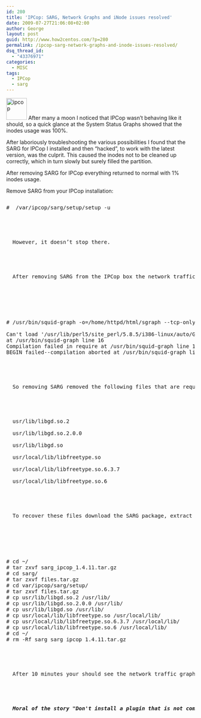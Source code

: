 ```yaml
---
id: 280
title: 'IPCop: SARG, Network Graphs and iNode issues resolved'
date: 2009-07-27T21:06:08+02:00
author: George
layout: post
guid: http://www.how2centos.com/?p=280
permalink: /ipcop-sarg-network-graphs-and-inode-issues-resolved/
dsq_thread_id:
  - "43376971"
categories:
  - MISC
tags:
  - IPCop
  - sarg
---
```

<img loading="lazy" src="http://www.how2centos.com/wp-content/uploads/2009/07/ipcop.jpg" alt="ipcop" title="ipcop" width="55" height="58" class="alignleft size-full wp-image-283" />  
After many a moon I noticed that IPCop wasn&#8217;t behaving like it should, so a quick glance at the System Status Graphs showed that the inodes usage was 100%. 

After laboriously troubleshooting the various possibilities I found that the SARG for IPCop I installed and then &#8220;hacked&#8221;, to work with the latest version, was the culprit. This caused the inodes not to be cleaned up correctly, which in turn slowly but surely filled the partition. 

<!--more-->

After removing SARG for IPCop everything returned to normal with 1% inodes usage.

Remove SARG from your IPCop installation:

<pre class="toolbar:2 nums:false nums-toggle:false theme:github font:droid-sans-mono whitespace-before:1 whitespace-after:1 lang:default decode:true"><pre>
#  /var/ipcop/sarg/setup/setup -u
</pre>


<p>
  However, it doesn&#8217;t stop there.
</p>


<p>
  After removing SARG from the IPCop box the network traffic graphs stopped working. I ran a couple of commands from the makegraphs script which turned up this error:
</p>


<pre class="toolbar:2 nums:false nums-toggle:false theme:github font:droid-sans-mono whitespace-before:1 whitespace-after:1 lang:default decode:true">


<pre>
# /usr/bin/squid-graph -o=/home/httpd/html/sgraph --tcp-only &lt; /var/log/squid/access.log

Can't load '/usr/lib/perl5/site_perl/5.8.5/i386-linux/auto/GD/GD.so' for module GD: libfreetype.so.6: cannot open shared object file: No such file or directory at /usr/lib/perl5/5.8.5/i386-linux/DynaLoader.pm line 230.
at /usr/bin/squid-graph line 16
Compilation failed in require at /usr/bin/squid-graph line 16.
BEGIN failed--compilation aborted at /usr/bin/squid-graph line 16.
</pre>


<p>
  So removing SARG removed the following files that are required for network traffic graphs to function:
</p>


<p>
  usr/lib/libgd.so.2<br />
  usr/lib/libgd.so.2.0.0<br />
  usr/lib/libgd.so<br />
  usr/local/lib/libfreetype.so<br />
  usr/local/lib/libfreetype.so.6.3.7<br />
  usr/local/lib/libfreetype.so.6
</p>


<p>
  To recover these files download the SARG package, extract the archives and copy the relevant files back to their correct directories.
</p>


<pre class="toolbar:2 nums:false nums-toggle:false theme:github font:droid-sans-mono whitespace-before:1 whitespace-after:1 lang:default decode:true">


<pre>
# cd ~/
# tar zxvf sarg_ipcop_1.4.11.tar.gz
# cd sarg/
# tar zxvf files.tar.gz
# cd var/ipcop/sarg/setup/
# tar zxvf files.tar.gz
# cp usr/lib/libgd.so.2 /usr/lib/
# cp usr/lib/libgd.so.2.0.0 /usr/lib/
# cp usr/lib/libgd.so /usr/lib/
# cp usr/local/lib/libfreetype.so /usr/local/lib/
# cp usr/local/lib/libfreetype.so.6.3.7 /usr/local/lib/
# cp usr/local/lib/libfreetype.so.6 /usr/local/lib/
# cd ~/
# rm -Rf sarg sarg_ipcop_1.4.11.tar.gz
</pre>


<p>
  After 10 minutes your should see the network traffic graphs come to life.
</p>


<p>
  <strong><em>Moral of the story "Don't install a plugin that is not compatible with your version of IPCop"</em></strong>
</p>